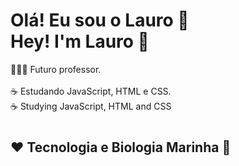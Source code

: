 
# Olá! Eu sou o Lauro 🐬 </br>Hey! I'm Lauro 🐬

👨🏻‍🏫 Futuro professor.</br>
</br>
☕ Estudando JavaScript, HTML e CSS.</br>
☕ Studying JavaScript, HTML and CSS
</br>
#
## ❤️ Tecnologia e Biologia Marinha 🐠
